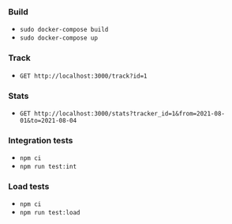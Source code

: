 ### Build

- `sudo docker-compose build`
- `sudo docker-compose up`

### Track

- `GET http://localhost:3000/track?id=1`

### Stats

- `GET http://localhost:3000/stats?tracker_id=1&from=2021-08-01&to=2021-08-04`

### Integration tests

- `npm ci`
- `npm run test:int`

### Load tests

- `npm ci`
- `npm run test:load`
